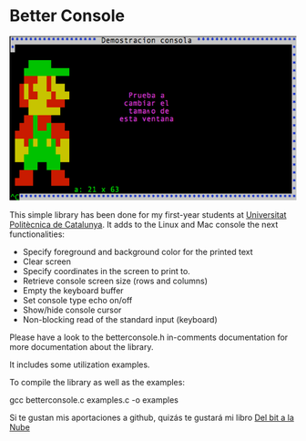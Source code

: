 Better Console
==============

![](cons.png)

This simple library has been done for my first-year students at [Universitat Politècnica de Catalunya](http://www.upc.cat).
It adds to the Linux and Mac console the next functionalities:

* Specify foreground and background color for the printed text
* Clear screen
* Specify coordinates in the screen to print to.
* Retrieve console screen size (rows and columns)
* Empty the keyboard buffer
* Set console type echo on/off
* Show/hide console cursor
* Non-blocking read of the standard input (keyboard)

Please have a look to the betterconsole.h in-comments documentation for more documentation about the library.

It includes some utilization examples.

To compile the library as well as the examples:

gcc betterconsole.c examples.c -o examples


Si te gustan mis aportaciones a github, quizás te gustará mi libro [Del bit a la Nube](http://www.xaas.guru/del-bit-a-la-nube/)
